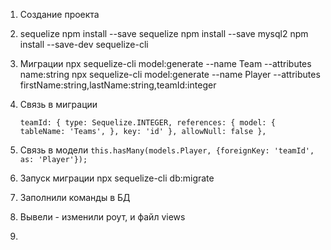 1. Создание проекта

2. sequelize 
npm install --save sequelize
npm install --save mysql2 
npm install --save-dev sequelize-cli

3. Миграции
npx sequelize-cli model:generate --name Team --attributes name:string
npx sequelize-cli model:generate --name Player --attributes firstName:string,lastName:string,teamId:integer

4. Связь в миграции
   
      `teamId: {
      type: Sequelize.INTEGER,
      references: {
      model: {
      tableName: 'Teams',
      },
      key: 'id'
      },
      allowNull: false
      },`
5. Связь в модели
   `this.hasMany(models.Player, {foreignKey: 'teamId', as: 'Player'});`
6. Запуск миграции
   npx sequelize-cli db:migrate

7. Заполнили команды в БД
8. Вывели - изменили роут, и файл views
9. 